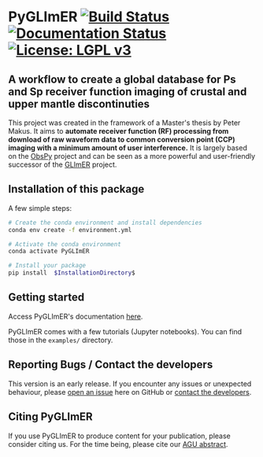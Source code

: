# PyGLImER  [![Build Status](https://travis-ci.com/PeterMakus/PyGLImER.svg?branch=master)](https://travis-ci.com/PeterMakus/PyGLImER) [![Documentation Status](https://readthedocs.org/projects/pyglimer/badge/?version=latest)](https://pyglimer.readthedocs.io/en/latest/?badge=latest) [![License: LGPL v3](https://img.shields.io/badge/License-LGPL%20v3-blue.svg)](https://www.gnu.org/licenses/lgpl-3.0)

## A workflow to create a global database for Ps and Sp receiver function imaging of crustal and upper mantle discontinuties 

This project was created in the framework of a Master's thesis by Peter Makus.
It aims to **automate receiver function (RF) processing from download of raw waveform data to common conversion point (CCP) imaging with a minimum amount
of user interference.**
It is largely based on the [ObsPy](https://github.com/obspy/obspy) project and can be seen as a more powerful and user-friendly
successor of the [GLImER](http://stephanerondenay.com/glimer-web.html) project.


## Installation of this package

A few simple steps:

```bash
# Create the conda environment and install dependencies
conda env create -f environment.yml

# Activate the conda environment
conda activate PyGLImER

# Install your package
pip install  $InstallationDirectory$
```

## Getting started
Access PyGLImER's documentation [here](https://pyglimer.readthedocs.io/en/latest/).

PyGLImER comes with a few tutorials (Jupyter notebooks). You can find those in the `examples/` directory.

## Reporting Bugs / Contact the developers
This version is an early release. If you encounter any issues or unexpected behaviour, please [open an issue](https://github.com/PeterMakus/PyGLImER/issues/new) here on GitHub or [contact the developers](mailto:makus@gfz-potsdam.de).

## Citing PyGLImER
If you use PyGLImER to produce content for your publication, please consider citing us. For the time being, please cite our [AGU abstract](https://www.essoar.org/doi/10.1002/essoar.10506417.1).
